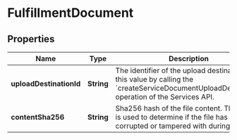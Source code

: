 # FulfillmentDocument

## Properties
Name | Type | Description | Notes
------------ | ------------- | ------------- | -------------
**uploadDestinationId** | **String** | The identifier of the upload destination. Get this value by calling the &#x60;createServiceDocumentUploadDestination&#x60; operation of the Services API. |  [optional]
**contentSha256** | **String** | Sha256 hash of the file content. This value is used to determine if the file has been corrupted or tampered with during transit. |  [optional]
